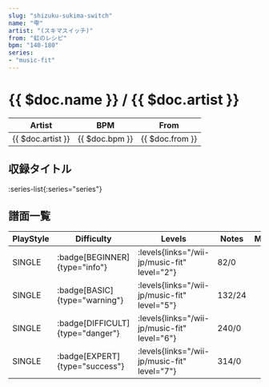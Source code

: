 ```yaml
---
slug: "shizuku-sukima-switch"
name: "雫"
artist: "(スキマスイッチ)"
from: "虹のレシピ"
bpm: "140-180"
series:
- "music-fit"
---
```


# {{ $doc.name }} / {{ $doc.artist }}

|Artist|BPM|From|
|------|---|----|
|{{ $doc.artist }}|{{ $doc.bpm }}|{{ $doc.from }}|

## 収録タイトル

:series-list{:series="series"}

## 譜面一覧

|PlayStyle|Difficulty|Levels|Notes|Movie|
|---------|----------|------|-----|-----|
|SINGLE| :badge[BEGINNER]{type="info"}| :levels{links="/wii-jp/music-fit" level="2"}|82/0||
|SINGLE| :badge[BASIC]{type="warning"}| :levels{links="/wii-jp/music-fit" level="5"}|132/24||
|SINGLE| :badge[DIFFICULT]{type="danger"}| :levels{links="/wii-jp/music-fit" level="6"}|240/0||
|SINGLE| :badge[EXPERT]{type="success"}| :levels{links="/wii-jp/music-fit" level="7"}|314/0||
